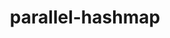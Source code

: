 ---
title: "parallel-hashmap"
layout: cache
categories: [package, develop]
meta: {"compilers": ["apple-clang@=15.0.0", "gcc@=13.2.0"], "num_specs": 8, "num_specs_by_stack": {"ml-darwin-aarch64-mps": 2, "ml-linux-aarch64-cpu": 3, "ml-linux-aarch64-cuda": 3, "ml-linux-x86_64-cpu": 3, "ml-linux-x86_64-cuda": 3, "root": 8}, "oss": ["ubuntu24.04", "ventura"], "platforms": ["darwin", "linux"], "stacks": ["ml-darwin-aarch64-mps", "ml-linux-aarch64-cpu", "ml-linux-aarch64-cuda", "ml-linux-x86_64-cpu", "ml-linux-x86_64-cuda", "root"], "targets": ["aarch64", "x86_64_v3"], "versions": ["1.3.12"]}
spec_details: [{"compiler": "apple-clang@=15.0.0", "hash": "dwwe2fyjfir7i4gbk2mzg4ammdfbpio6", "os": "ventura", "platform": "darwin", "size": "-", "stacks": ["ml-darwin-aarch64-mps", "root"], "target": "aarch64", "variants": ["build_system=cmake", "build_type=Release", "~examples", "generator=make", "~ipo", "patches=512e157"], "versions": ["1.3.12"]}, {"compiler": "gcc@=13.2.0", "hash": "f7zmcz5nrfyehyyh2avt5zuobjtmcbsv", "os": "ubuntu24.04", "platform": "linux", "size": "-", "stacks": ["ml-linux-aarch64-cpu", "ml-linux-aarch64-cuda", "root"], "target": "aarch64", "variants": ["build_system=cmake", "build_type=Release", "~examples", "generator=make", "~ipo", "patches=512e157"], "versions": ["1.3.12"]}, {"compiler": "gcc@=13.2.0", "hash": "icjn36bkyll37en5krxmctzlgfnhwgba", "os": "ubuntu24.04", "platform": "linux", "size": "-", "stacks": ["ml-linux-aarch64-cpu", "ml-linux-aarch64-cuda", "root"], "target": "aarch64", "variants": ["build_system=cmake", "build_type=Release", "~examples", "generator=make", "~ipo", "patches=512e157"], "versions": ["1.3.12"]}, {"compiler": "apple-clang@=15.0.0", "hash": "mbaa6t5ct6ihcb5xw2qrnv4kpqwwrufy", "os": "ventura", "platform": "darwin", "size": "-", "stacks": ["ml-darwin-aarch64-mps", "root"], "target": "aarch64", "variants": ["build_system=cmake", "build_type=Release", "~examples", "generator=make", "~ipo", "patches=512e157"], "versions": ["1.3.12"]}, {"compiler": "gcc@=13.2.0", "hash": "nh53r3f55josrrn3vk5jn7z6wcmujzaf", "os": "ubuntu24.04", "platform": "linux", "size": "-", "stacks": ["ml-linux-x86_64-cpu", "ml-linux-x86_64-cuda", "root"], "target": "x86_64_v3", "variants": ["build_system=cmake", "build_type=Release", "~examples", "generator=make", "~ipo", "patches=512e157"], "versions": ["1.3.12"]}, {"compiler": "gcc@=13.2.0", "hash": "ujfb5qm5i27ztnuq3s2kgdwkoolmg2pp", "os": "ubuntu24.04", "platform": "linux", "size": "-", "stacks": ["ml-linux-x86_64-cpu", "ml-linux-x86_64-cuda", "root"], "target": "x86_64_v3", "variants": ["build_system=cmake", "build_type=Release", "~examples", "generator=make", "~ipo", "patches=512e157"], "versions": ["1.3.12"]}, {"compiler": "gcc@=13.2.0", "hash": "v7mcpz3b67ofyf2tsztpunr57i33ccim", "os": "ubuntu24.04", "platform": "linux", "size": "-", "stacks": ["ml-linux-x86_64-cpu", "ml-linux-x86_64-cuda", "root"], "target": "x86_64_v3", "variants": ["build_system=cmake", "build_type=Release", "~examples", "generator=make", "~ipo", "patches=512e157"], "versions": ["1.3.12"]}, {"compiler": "gcc@=13.2.0", "hash": "zjjr3e7uzuscejglbdunmxmwjrhb23b3", "os": "ubuntu24.04", "platform": "linux", "size": "-", "stacks": ["ml-linux-aarch64-cpu", "ml-linux-aarch64-cuda", "root"], "target": "aarch64", "variants": ["build_system=cmake", "build_type=Release", "~examples", "generator=make", "~ipo", "patches=512e157"], "versions": ["1.3.12"]}]
---